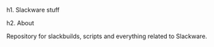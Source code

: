h1. Slackware stuff

h2. About

Repository for slackbuilds, scripts and everything related to Slackware.
